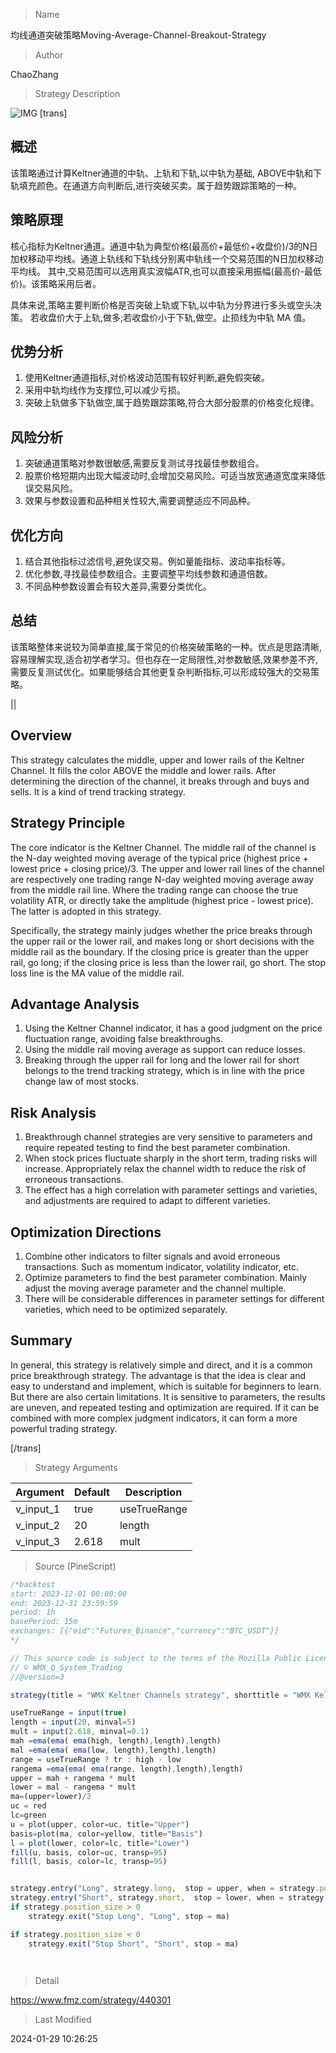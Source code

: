 
> Name

均线通道突破策略Moving-Average-Channel-Breakout-Strategy

> Author

ChaoZhang

> Strategy Description

![IMG](https://www.fmz.com/upload/asset/1d2ce4aa21034f682dc.png)
[trans]
## 概述

该策略通过计算Keltner通道的中轨、上轨和下轨,以中轨为基础, ABOVE中轨和下轨填充颜色。在通道方向判断后,进行突破买卖。属于趋势跟踪策略的一种。

## 策略原理  

核心指标为Keltner通道。通道中轨为典型价格(最高价+最低价+收盘价)/3的N日加权移动平均线。通道上轨线和下轨线分别离中轨线一个交易范围的N日加权移动平均线。 其中,交易范围可以选用真实波幅ATR,也可以直接采用振幅(最高价-最低价)。该策略采用后者。  

具体来说,策略主要判断价格是否突破上轨或下轨,以中轨为分界进行多头或空头决策。 若收盘价大于上轨,做多;若收盘价小于下轨,做空。止损线为中轨 MA 值。

## 优势分析

1. 使用Keltner通道指标,对价格波动范围有较好判断,避免假突破。
2. 采用中轨均线作为支撑位,可以减少亏损。
3. 突破上轨做多下轨做空,属于趋势跟踪策略,符合大部分股票的价格变化规律。  

## 风险分析

1. 突破通道策略对参数很敏感,需要反复测试寻找最佳参数组合。  
2. 股票价格短期内出现大幅波动时,会增加交易风险。可适当放宽通道宽度来降低误交易风险。
3. 效果与参数设置和品种相关性较大,需要调整适应不同品种。

## 优化方向  

1. 结合其他指标过滤信号,避免误交易。例如量能指标、波动率指标等。
2. 优化参数,寻找最佳参数组合。主要调整平均线参数和通道倍数。
3. 不同品种参数设置会有较大差异,需要分类优化。

## 总结  

该策略整体来说较为简单直接,属于常见的价格突破策略的一种。优点是思路清晰,容易理解实现,适合初学者学习。但也存在一定局限性,对参数敏感,效果参差不齐,需要反复测试优化。如果能够结合其他更复杂判断指标,可以形成较强大的交易策略。

||

## Overview

This strategy calculates the middle, upper and lower rails of the Keltner Channel. It fills the color ABOVE the middle and lower rails. After determining the direction of the channel, it breaks through and buys and sells. It is a kind of trend tracking strategy.

## Strategy Principle 

The core indicator is the Keltner Channel. The middle rail of the channel is the N-day weighted moving average of the typical price (highest price + lowest price + closing price)/3. The upper and lower rail lines of the channel are respectively one trading range N-day weighted moving average away from the middle rail line. Where the trading range can choose the true volatility ATR, or directly take the amplitude (highest price - lowest price). The latter is adopted in this strategy.

Specifically, the strategy mainly judges whether the price breaks through the upper rail or the lower rail, and makes long or short decisions with the middle rail as the boundary. If the closing price is greater than the upper rail, go long; if the closing price is less than the lower rail, go short. The stop loss line is the MA value of the middle rail.  

## Advantage Analysis  

1. Using the Keltner Channel indicator, it has a good judgment on the price fluctuation range, avoiding false breakthroughs.
2. Using the middle rail moving average as support can reduce losses.
3. Breaking through the upper rail for long and the lower rail for short belongs to the trend tracking strategy, which is in line with the price change law of most stocks.

## Risk Analysis 

1. Breakthrough channel strategies are very sensitive to parameters and require repeated testing to find the best parameter combination.
2. When stock prices fluctuate sharply in the short term, trading risks will increase. Appropriately relax the channel width to reduce the risk of erroneous transactions.
3. The effect has a high correlation with parameter settings and varieties, and adjustments are required to adapt to different varieties.  

## Optimization Directions

1. Combine other indicators to filter signals and avoid erroneous transactions. Such as momentum indicator, volatility indicator, etc.
2. Optimize parameters to find the best parameter combination. Mainly adjust the moving average parameter and the channel multiple.  
3. There will be considerable differences in parameter settings for different varieties, which need to be optimized separately.

## Summary   

In general, this strategy is relatively simple and direct, and it is a common price breakthrough strategy. The advantage is that the idea is clear and easy to understand and implement, which is suitable for beginners to learn. But there are also certain limitations. It is sensitive to parameters, the results are uneven, and repeated testing and optimization are required. If it can be combined with more complex judgment indicators, it can form a more powerful trading strategy.

[/trans]

> Strategy Arguments



|Argument|Default|Description|
|----|----|----|
|v_input_1|true|useTrueRange|
|v_input_2|20|length|
|v_input_3|2.618|mult|


> Source (PineScript)

``` javascript
/*backtest
start: 2023-12-01 00:00:00
end: 2023-12-31 23:59:59
period: 1h
basePeriod: 15m
exchanges: [{"eid":"Futures_Binance","currency":"BTC_USDT"}]
*/

// This source code is subject to the terms of the Mozilla Public License 2.0 at https://mozilla.org/MPL/2.0/
// © WMX_Q_System_Trading
//@version=3

strategy(title = "WMX Keltner Channels strategy", shorttitle = "WMX Keltner Channels strategy", overlay = true)

useTrueRange = input(true)
length = input(20, minval=5)
mult = input(2.618, minval=0.1)
mah =ema(ema( ema(high, length),length),length)
mal =ema(ema( ema(low, length),length),length)
range = useTrueRange ? tr : high - low
rangema =ema(ema( ema(range, length),length),length)
upper = mah + rangema * mult
lower = mal - rangema * mult
ma=(upper+lower)/2
uc = red
lc=green
u = plot(upper, color=uc, title="Upper")
basis=plot(ma, color=yellow, title="Basis")
l = plot(lower, color=lc, title="Lower")
fill(u, basis, color=uc, transp=95)
fill(l, basis, color=lc, transp=95)


strategy.entry("Long", strategy.long,  stop = upper, when = strategy.position_size <= 0 and close >upper)
strategy.entry("Short", strategy.short,  stop = lower, when = strategy.position_size >= 0 and close<lower)
if strategy.position_size > 0 
    strategy.exit("Stop Long", "Long", stop = ma)

if strategy.position_size < 0 
    strategy.exit("Stop Short", "Short", stop = ma)




```

> Detail

https://www.fmz.com/strategy/440301

> Last Modified

2024-01-29 10:26:25
